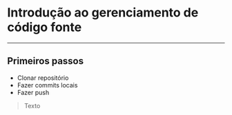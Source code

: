 # Introdução ao gerenciamento de código fonte
---
## Primeiros passos

- Clonar repositório
- Fazer commits locais
- Fazer push

> Texto